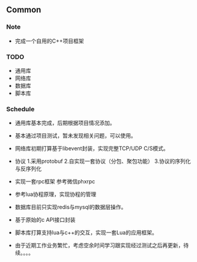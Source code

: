 ## Common

### Note
-	完成一个自用的C++项目框架

### TODO
-  通用库
-  网络库
-  数据库
-  脚本库

### Schedule
-  通用库基本完成，后期根据项目情况添加。
-  基本通过项目测试，暂未发现相关问题，可以使用。

-  网络库初期打算基于libevent封装，实现完整TCP/UDP C/S模式。
-  协议 1.采用protobuf 2.自实现一套协议（分包、聚包功能） 3.协议的序列化与反序列化
-  实现一套rpc框架 参考微信phxrpc
-  参考lua协程原理，实现协程的管理

-  数据库目前只实现redis与mysql的数据层操作。
-  基于原始的c API接口封装

-  脚本库打算支持lua与c++的交互，实现一套Lua的应用框架。


-  由于近期工作业务繁忙，考虑空余时间学习跟实现经过测试之后再更新，待续。。。。
